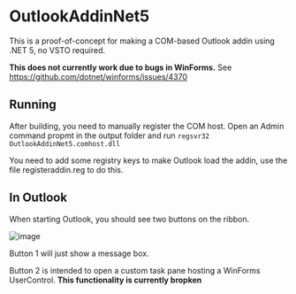 # OutlookAddinNet5

This is a proof-of-concept for making a COM-based Outlook addin using .NET 5, no VSTO required.

**This does not currently work due to bugs in WinForms.** See https://github.com/dotnet/winforms/issues/4370

## Running
After building, you need to manually register the COM host. Open an Admin command propmt in the output folder and run `regsvr32 OutlookAddinNet5.comhost.dll`

You need to add some registry keys to make Outlook load the addin, use the file registeraddin.reg to do this.

## In Outlook
When starting Outlook, you should see two buttons on the ribbon. 

![image](https://user-images.githubusercontent.com/4654741/111029157-5c176880-83fb-11eb-91d3-2157ccf0b8bc.png)

Button 1 will just show a message box. 

Button 2 is intended to open a custom task pane hosting a WinForms UserControl. **This functionality is currently bropken**
